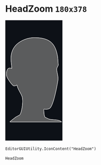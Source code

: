 # HeadZoom `180x378`
<img src="/img/HeadZoom.png" width=180 height=378>

``` CSharp
EditorGUIUtility.IconContent("HeadZoom")
```
```
HeadZoom
```
